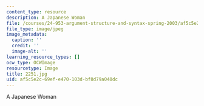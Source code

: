 ```yaml
---
content_type: resource
description: A Japanese Woman
file: /courses/24-953-argument-structure-and-syntax-spring-2003/af5c5e2c69efe470103dbf8d79a040dc_2251.jpg
file_type: image/jpeg
image_metadata:
  caption: ''
  credit: ''
  image-alt: ''
learning_resource_types: []
ocw_type: OCWImage
resourcetype: Image
title: 2251.jpg
uid: af5c5e2c-69ef-e470-103d-bf8d79a040dc
---
```

A Japanese Woman


